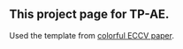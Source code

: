 ## <b>This project page for TP-AE.</b>


Used the template from [colorful ECCV paper](http://richzhang.github.io/colorization/).

